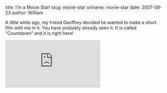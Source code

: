 title: I&#x02bc;m a Movie Star!
slug: movie-star
urlname: movie-star
date: 2007-08-23
author: William

A little while ago, my friend Geoffrey decided he wanted to make a short film
with me in it. You have probably already seen it. It is called
&ldquo;Countdown&rdquo; and it is right here!

<div class="e51bb0f5 position-relative">
	<iframe src="https://player.vimeo.com/video/292536?byline=0&portrait=0" class="bf9b6481 position-absolute" frameborder="0" webkitallowfullscreen mozallowfullscreen allowfullscreen></iframe>
</div>

<script src="https://player.vimeo.com/api/player.js"></script>
